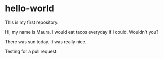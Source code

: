 # hello-world
This is my first repository.

Hi, my name is Maura.
I would eat tacos everyday if I could. Wouldn't you?

There was sun today. It was really nice.

Testing for a pull request.
